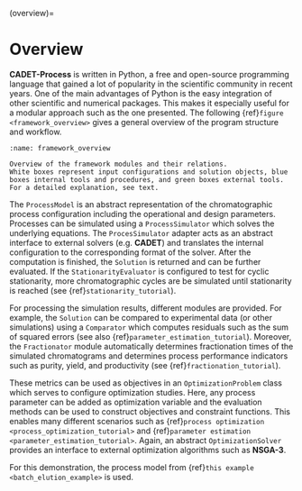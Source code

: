 (overview)=
# Overview

**CADET-Process** is written in Python, a free and open-source programming language that gained a lot of popularity in the scientific community in recent years.
One of the main advantages of Python is the easy integration of other scientific and numerical packages.
This makes it especially useful for a modular approach such as the one presented.
The following {ref}`figure <framework_overview>` gives a general overview of the program structure and workflow.

```{figure} ./figures/framework_overview.svg
:name: framework_overview

Overview of the framework modules and their relations.
White boxes represent input configurations and solution objects, blue boxes internal tools and procedures, and green boxes external tools.
For a detailed explanation, see text.
```

The `ProcessModel` is an abstract representation of the chromatographic process configuration including the operational and design parameters.
Processes can be simulated using a `ProcessSimulator` which solves the underlying equations.
The `ProcesSimulator` adapter acts as an abstract interface to external solvers (e.g. **CADET**) and translates the internal configuration to the corresponding format of the solver. 
After the computation is finished, the `Solution` is returned and can be further evaluated.
If the `StationarityEvaluator` is configured to test for cyclic stationarity, more chromatographic cycles are be simulated until stationarity is reached (see {ref}`stationarity_tutorial`).

For processing the simulation results, different modules are provided.
For example, the `Solution` can be compared to experimental data (or other simulations) using a `Comparator` which computes residuals such as the sum of squared errors (see also {ref}`parameter_estimation_tutorial`).
Moreover, the `Fractionator` module automatically determines fractionation times of the simulated chromatograms and determines process performance indicators such as purity, yield, and productivity (see {ref}`fractionation_tutorial`).

These metrics can be used as objectives in an `OptimizationProblem` class which serves to configure optimization studies.
Here, any process parameter can be added as optimization variable and the evaluation methods can be used to construct objectives and constraint functions.
This enables many different scenarios such as {ref}`process optimization <process_optimization_tutorial>` and {ref}`parameter estimation <parameter_estimation_tutorial>`.
Again, an abstract `OptimizationSolver` provides an interface to external optimization algorithms such as **NSGA-3**.

For this demonstration, the process model from {ref}`this example <batch_elution_example>` is used.
